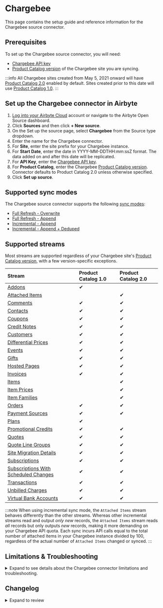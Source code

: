# Chargebee

<HideInUI>

This page contains the setup guide and reference information for the Chargebee source connector.

</HideInUI>

## Prerequisites

To set up the Chargebee source connector, you will need:

- [Chargebee API key](https://apidocs.chargebee.com/docs/api/auth)
- [Product Catalog version](https://www.chargebee.com/docs/1.0/upgrade-product-catalog.html) of the Chargebee site you are syncing.

:::info
All Chargebee sites created from May 5, 2021 onward will have [Product Catalog 2.0](https://www.chargebee.com/docs/2.0/product-catalog.html) enabled by default. Sites created prior to this date will use [Product Catalog 1.0](https://www.chargebee.com/docs/1.0/product-catalog.html).
:::

## Set up the Chargebee connector in Airbyte

1. [Log into your Airbyte Cloud](https://cloud.airbyte.com/workspaces) account or navigate to the Airbyte Open Source dashboard.
2. Click **Sources** and then click **+ New source**.
3. On the Set up the source page, select **Chargebee** from the Source type dropdown.
4. Enter the name for the Chargebee connector.
5. For **Site**, enter the site prefix for your Chargebee instance.
6. For **Start Date**, enter the date in YYYY-MM-DDTHH:mm:ssZ format. The data added on and after this date will be replicated.
7. For **API Key**, enter the [Chargebee API key](https://apidocs.chargebee.com/docs/api?prod_cat_ver=2#api_authentication).
8. For **Product Catalog**, enter the Chargebee [Product Catalog version](https://apidocs.chargebee.com/docs/api?prod_cat_ver=2). Connector defaults to Product Catalog 2.0 unless otherwise specified.
9. Click **Set up source**.

<HideInUI>

## Supported sync modes

The Chargebee source connector supports the following [sync modes](https://docs.airbyte.com/cloud/core-concepts#connection-sync-modes):

- [Full Refresh - Overwrite](https://docs.airbyte.com/understanding-airbyte/connections/full-refresh-overwrite/)
- [Full Refresh - Append](https://docs.airbyte.com/understanding-airbyte/connections/full-refresh-append)
- [Incremental - Append](https://docs.airbyte.com/understanding-airbyte/connections/incremental-append)
- [Incremental - Append + Deduped](https://docs.airbyte.com/understanding-airbyte/connections/incremental-append-deduped)

## Supported streams

Most streams are supported regardless of your Chargebee site's [Product Catalog version](https://www.chargebee.com/docs/1.0/upgrade-product-catalog.html), with a few version-specific exceptions.

| Stream                                                                                                                                 | Product Catalog 1.0 | Product Catalog 2.0 |
|:---------------------------------------------------------------------------------------------------------------------------------------|:--------------------|:--------------------|
| [Addons](https://apidocs.chargebee.com/docs/api/addons?prod_cat_ver=1)                                                                 | ✔                   |                     |
| [Attached Items](https://apidocs.chargebee.com/docs/api/attached_items?prod_cat_ver=2)                                                 |                     | ✔                   |
| [Comments](https://apidocs.chargebee.com/docs/api/comments?prod_cat_ver=2)                                                             | ✔                   | ✔                   |
| [Contacts](https://apidocs.chargebee.com/docs/api/customers?lang=curl#list_of_contacts_for_a_customer)                                 | ✔                   | ✔                   |
| [Coupons](https://apidocs.chargebee.com/docs/api/coupons)                                                                              | ✔                   | ✔                   |
| [Credit Notes](https://apidocs.chargebee.com/docs/api/credit_notes)                                                                    | ✔                   | ✔                   |
| [Customers](https://apidocs.chargebee.com/docs/api/customers)                                                                          | ✔                   | ✔                   |
| [Differential Prices](https://apidocs.chargebee.com/docs/api/differential_prices)                                                      | ✔                   | ✔                   |
| [Events](https://apidocs.chargebee.com/docs/api/events)                                                                                | ✔                   | ✔                   |
| [Gifts](https://apidocs.chargebee.com/docs/api/gifts)                                                                                  | ✔                   | ✔                   |
| [Hosted Pages](https://apidocs.chargebee.com/docs/api/hosted_pages)                                                                    | ✔                   | ✔                   |
| [Invoices](https://apidocs.chargebee.com/docs/api/invoices)                                                                            | ✔                   | ✔                   |
| [Items](https://apidocs.chargebee.com/docs/api/items?prod_cat_ver=2)                                                                   |                     | ✔                   |
| [Item Prices](https://apidocs.chargebee.com/docs/api/item_prices?prod_cat_ver=2)                                                       |                     | ✔                   |
| [Item Families](https://apidocs.chargebee.com/docs/api/item_families?prod_cat_ver=2)                                                   |                     | ✔                   |
| [Orders](https://apidocs.chargebee.com/docs/api/orders)                                                                                | ✔                   | ✔                   |
| [Payment Sources](https://apidocs.chargebee.com/docs/api/payment_sources)                                                              | ✔                   | ✔                   |
| [Plans](https://apidocs.chargebee.com/docs/api/plans?prod_cat_ver=1)                                                                   | ✔                   |                     |
| [Promotional Credits](https://apidocs.chargebee.com/docs/api/promotional_credits)                                                      | ✔                   | ✔                   |
| [Quotes](https://apidocs.chargebee.com/docs/api/quotes)                                                                                | ✔                   | ✔                   |
| [Quote Line Groups](https://apidocs.chargebee.com/docs/api/quote_line_groups)                                                          | ✔                   | ✔                   |
| [Site Migration Details](https://apidocs.chargebee.com/docs/api/site_migration_details)                                                | ✔                   | ✔                   |
| [Subscriptions](https://apidocs.chargebee.com/docs/api/subscriptions)                                                                  | ✔                   | ✔                   |
| [Subscriptions With Scheduled Changes](https://apidocs.chargebee.com/docs/api/subscriptions?lang=curl#retrieve_with_scheduled_changes) | ✔                   | ✔                   |
| [Transactions](https://apidocs.chargebee.com/docs/api/transactions)                                                                    | ✔                   | ✔                   |
| [Unbilled Charges](https://apidocs.chargebee.com/docs/api/unbilled_charges)                                                            | ✔                   | ✔                   |
| [Virtual Bank Accounts](https://apidocs.chargebee.com/docs/api/virtual_bank_accounts)                                                  | ✔                   | ✔                   |

:::note
When using incremental sync mode, the `Attached Items` stream behaves differently than the other streams. Whereas other incremental streams read and output _only new_ records, the `Attached Items` stream reads _all_ records but only outputs _new_ records, making it more demanding on your Chargebee API quota. Each sync incurs API calls equal to the total number of attached items in your Chargebee instance divided by 100, regardless of the actual number of `Attached Items` changed or synced.
:::

## Limitations & Troubleshooting

<details>
<summary>
Expand to see details about the Chargebee connector limitations and troubleshooting.
</summary>

### Connector limitations

#### Rate limiting

The Chargebee connector should not run into [Chargebee API](https://apidocs.chargebee.com/docs/api?prod_cat_ver=2#api_rate_limits) limitations under normal usage. [Create an issue](https://github.com/airbytehq/airbyte/issues) if you encounter any rate limit issues that are not automatically retried successfully.

### Troubleshooting

- Check out common troubleshooting issues for the Instagram source connector on our [Airbyte Forum](https://github.com/airbytehq/airbyte/discussions).

</details>

## Changelog

<details>
  <summary>Expand to review</summary>

| Version | Date       | Pull Request                                             | Subject                                                                                                                                                                |
|:--------|:-----------|:---------------------------------------------------------|:-----------------------------------------------------------------------------------------------------------------------------------------------------------------------|
| 0.10.1 | 2025-03-08 | [51760](https://github.com/airbytehq/airbyte/pull/51760) | Update dependencies |
| 0.10.0 | 2025-02-20 | [54182](https://github.com/airbytehq/airbyte/pull/54182) | Promoting release candidate 0.10.0-rc.1 to a main version. |
| 0.10.0-rc.1  | 2025-07-02 | [53220](https://github.com/airbytehq/airbyte/pull/53220) | Replace custom `IncrementalSingleSliceCursor` component with low-code semi-incremental `DatetimeBasedCursor`   |
| 0.9.0   | 2025-02-06 | [47243](https://github.com/airbytehq/airbyte/pull/47243) | Migrate to Manifest-only  |
| 0.8.0   | 2025-01-31 | [52685](https://github.com/airbytehq/airbyte/pull/52685) | Update to latest CDK version                                                                                                                                           |
| 0.7.3   | 2025-01-11 | [49038](https://github.com/airbytehq/airbyte/pull/49038) | Starting with this version, the Docker image is now rootless. Please note that this and future versions will not be compatible with Airbyte versions earlier than 0.64 |
| 0.7.2   | 2024-11-20 | [48510](https://github.com/airbytehq/airbyte/pull/48510) | Ensure no pagination issues on concurrent syncs                                                                                                                        |
| 0.7.1   | 2024-11-04 | [48133](https://github.com/airbytehq/airbyte/pull/48133) | Fix `error message pattern` to handle `Product 1.0` related errors                                                                                                     |
| 0.7.0   | 2024-10-30 | [47978](https://github.com/airbytehq/airbyte/pull/47978) | Upgrade the CDK and startup files to sync incremental streams concurrently                                                                                             |
| 0.6.18  | 2024-10-31 | [47099](https://github.com/airbytehq/airbyte/pull/47099) | Update dependencies                                                                                                                                                    |
| 0.6.17  | 2024-10-28 | [46846](https://github.com/airbytehq/airbyte/pull/47387) | Update CDK dependencies to yield parent records more frequently                                                                                                        |
| 0.6.16  | 2024-10-12 | [46846](https://github.com/airbytehq/airbyte/pull/46846) | Update dependencies                                                                                                                                                    |
| 0.6.15  | 2024-10-05 | [46478](https://github.com/airbytehq/airbyte/pull/46478) | Update dependencies                                                                                                                                                    |
| 0.6.14  | 2024-10-03 | [46343](https://github.com/airbytehq/airbyte/pull/46343) | Added `incremental dependency` for substreams with `Incremental` parent streams                                                                                        |
| 0.6.13  | 2024-10-01 | [46294](https://github.com/airbytehq/airbyte/pull/46294) | Update CDK version to `^5`, increased the `maxSecondsBetweenMessages` to 6 hours                                                                                       |
| 0.6.12  | 2024-09-28 | [46169](https://github.com/airbytehq/airbyte/pull/46169) | Update dependencies                                                                                                                                                    |
| 0.6.11  | 2024-09-21 | [45805](https://github.com/airbytehq/airbyte/pull/45805) | Update dependencies                                                                                                                                                    |
| 0.6.10  | 2024-09-14 | [45254](https://github.com/airbytehq/airbyte/pull/45254) | Update dependencies                                                                                                                                                    |
| 0.6.9   | 2024-08-31 | [45028](https://github.com/airbytehq/airbyte/pull/45028) | Update dependencies                                                                                                                                                    |
| 0.6.8   | 2024-08-24 | [44662](https://github.com/airbytehq/airbyte/pull/44662) | Update dependencies                                                                                                                                                    |
| 0.6.7   | 2024-08-17 | [44265](https://github.com/airbytehq/airbyte/pull/44265) | Update dependencies                                                                                                                                                    |
| 0.6.6   | 2024-08-10 | [43640](https://github.com/airbytehq/airbyte/pull/43640) | Update dependencies                                                                                                                                                    |
| 0.6.5   | 2024-08-03 | [43081](https://github.com/airbytehq/airbyte/pull/43081) | Update dependencies                                                                                                                                                    |
| 0.6.4   | 2024-07-27 | [42626](https://github.com/airbytehq/airbyte/pull/42626) | Update dependencies                                                                                                                                                    |
| 0.6.3   | 2024-07-20 | [42296](https://github.com/airbytehq/airbyte/pull/42296) | Update dependencies                                                                                                                                                    |
| 0.6.2   | 2024-07-13 | [41691](https://github.com/airbytehq/airbyte/pull/41691) | Update dependencies                                                                                                                                                    |
| 0.6.1   | 2024-07-10 | [41113](https://github.com/airbytehq/airbyte/pull/41113) | Update dependencies                                                                                                                                                    |
| 0.6.0   | 2024-07-10 | [39217](https://github.com/airbytehq/airbyte/pull/39217) | Adds new stream `subscription_with_scheduled_changes`                                                                                                                  |
| 0.5.5   | 2024-07-06 | [40965](https://github.com/airbytehq/airbyte/pull/40965) | Update dependencies                                                                                                                                                    |
| 0.5.4   | 2024-06-25 | [40332](https://github.com/airbytehq/airbyte/pull/40332) | Update dependencies                                                                                                                                                    |
| 0.5.3   | 2024-06-23 | [40074](https://github.com/airbytehq/airbyte/pull/40074) | Update dependencies                                                                                                                                                    |
| 0.5.2   | 2024-06-06 | [39217](https://github.com/airbytehq/airbyte/pull/39217) | [autopull] Upgrade base image to v1.2.2                                                                                                                                |
| 0.5.1   | 2024-04-24 | [36633](https://github.com/airbytehq/airbyte/pull/36633) | Schema descriptions and CDK 0.80.0                                                                                                                                     |
| 0.5.0   | 2024-03-28 | [36518](https://github.com/airbytehq/airbyte/pull/36518) | Updates CDK to ^0, updates IncrementalSingleSliceCursor                                                                                                                |
| 0.4.2   | 2024-03-14 | [36037](https://github.com/airbytehq/airbyte/pull/36037) | Adds fields: `coupon_constraints` to `coupon` stream, `billing_month` to `customer stream`, and `error_detail` to `transaction` stream schemas                         |
| 0.4.1   | 2024-03-13 | [35509](https://github.com/airbytehq/airbyte/pull/35509) | Updates CDK version to latest (0.67.1), updates `site_migration_detail` record filtering                                                                               |
| 0.4.0   | 2024-02-12 | [34053](https://github.com/airbytehq/airbyte/pull/34053) | Add missing fields to and cleans up schemas, adds incremental support for `gift`, `site_migration_detail`, and `unbilled_charge` streams                               |
| 0.3.1   | 2024-02-12 | [35169](https://github.com/airbytehq/airbyte/pull/35169) | Manage dependencies with Poetry                                                                                                                                        |
| 0.3.0   | 2023-12-26 | [33696](https://github.com/airbytehq/airbyte/pull/33696) | Add new stream, add fields to existing streams                                                                                                                         |
| 0.2.6   | 2023-12-19 | [32100](https://github.com/airbytehq/airbyte/pull/32100) | Add new fields in streams                                                                                                                                              |
| 0.2.5   | 2023-10-19 | [31599](https://github.com/airbytehq/airbyte/pull/31599) | Base image migration: remove Dockerfile and use the python-connector-base image                                                                                        |
| 0.2.4   | 2023-08-01 | [28905](https://github.com/airbytehq/airbyte/pull/28905) | Updated the connector to use latest CDK version                                                                                                                        |
| 0.2.3   | 2023-03-22 | [24370](https://github.com/airbytehq/airbyte/pull/24370) | Ignore 404 errors for `Contact` stream                                                                                                                                 |
| 0.2.2   | 2023-02-17 | [21688](https://github.com/airbytehq/airbyte/pull/21688) | Migrate to CDK beta 0.29; fix schemas                                                                                                                                  |
| 0.2.1   | 2023-02-17 | [23207](https://github.com/airbytehq/airbyte/pull/23207) | Edited stream schemas to get rid of unnecessary `enum`                                                                                                                 |
| 0.2.0   | 2023-01-21 | [21688](https://github.com/airbytehq/airbyte/pull/21688) | Migrate to YAML; add new streams                                                                                                                                       |
| 0.1.16  | 2022-10-06 | [17661](https://github.com/airbytehq/airbyte/pull/17661) | Make `transaction` stream to be consistent with `S3` by using type transformer                                                                                         |
| 0.1.15  | 2022-09-28 | [17304](https://github.com/airbytehq/airbyte/pull/17304) | Migrate to per-stream state                                                                                                                                            |
| 0.1.14  | 2022-09-23 | [17056](https://github.com/airbytehq/airbyte/pull/17056) | Add "custom fields" to the relevant Chargebee source data streams                                                                                                      |
| 0.1.13  | 2022-08-18 | [15743](https://github.com/airbytehq/airbyte/pull/15743) | Fix transaction `exchange_rate` field type                                                                                                                             |
| 0.1.12  | 2022-07-13 | [14672](https://github.com/airbytehq/airbyte/pull/14672) | Fix transaction sort by                                                                                                                                                |
| 0.1.11  | 2022-03-03 | [10827](https://github.com/airbytehq/airbyte/pull/10827) | Fix Credit Note stream                                                                                                                                                 |
| 0.1.10  | 2022-03-02 | [10795](https://github.com/airbytehq/airbyte/pull/10795) | Add support for Credit Note stream                                                                                                                                     |
| 0.1.9   | 2022-0224  | [10312](https://github.com/airbytehq/airbyte/pull/10312) | Add support for Transaction Stream                                                                                                                                     |
| 0.1.8   | 2022-02-22 | [10366](https://github.com/airbytehq/airbyte/pull/10366) | Fix broken `coupon` stream + add unit tests                                                                                                                            |
| 0.1.7   | 2022-02-14 | [10269](https://github.com/airbytehq/airbyte/pull/10269) | Add support for Coupon stream                                                                                                                                          |
| 0.1.6   | 2022-02-10 | [10143](https://github.com/airbytehq/airbyte/pull/10143) | Add support for Event stream                                                                                                                                           |
| 0.1.5   | 2021-12-23 | [8434](https://github.com/airbytehq/airbyte/pull/8434)   | Update fields in source-connectors specifications                                                                                                                      |
| 0.1.4   | 2021-09-27 | [6454](https://github.com/airbytehq/airbyte/pull/6454)   | Fix examples in spec file                                                                                                                                              |
| 0.1.3   | 2021-08-17 | [5421](https://github.com/airbytehq/airbyte/pull/5421)   | Add support for "Product Catalog 2.0" specific streams: `Items`, `Item prices` and `Attached Items`                                                                    |
| 0.1.2   | 2021-07-30 | [5067](https://github.com/airbytehq/airbyte/pull/5067)   | Prepare connector for publishing                                                                                                                                       |
| 0.1.1   | 2021-07-07 | [4539](https://github.com/airbytehq/airbyte/pull/4539)   | Add entrypoint and bump version for connector                                                                                                                          |
| 0.1.0   | 2021-06-30 | [3410](https://github.com/airbytehq/airbyte/pull/3410)   | New Source: Chargebee                                                                                                                                                  |

</details>

</HideInUI>

